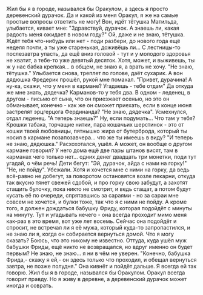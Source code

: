   Жил бы я в городе, назывался бы Оракулом, а здесь я просто деревенский дурачок. Да и какой из меня Оракул, я же на самые простые вопросы ответить не могу! Вон, идёт тётушка Матильда, улыбается, кивает мне: "Здравствуй, дурачок. А знаешь ли, какая радость меня ожидает в новом году?" Ой, даже и не знаю, тётушка. Ждёт тебя что-нибудь или нет - поди разбери, до нового года ещё неделя почти, а ты уже старенькая, доживёшь ли... С лестницы-то послезавтра упасть, да ещё вниз головой - тут и у молодого здоровья не хватит, а тебе-то уже девятый десяток. Хотя, может, и выживешь, ты ж у нас бабка крепкая... в общем, не знаю я, а врать не хочу. "Не знаю, тётушка." Улыбается снова, треплет по голове, даёт сухарик. А вон дядюшка Фредерик прошёл, рукой мне помахал. "Привет, дурачина! А ну-ка, скажи, что у меня в кармане? Угадаешь - тебе отдам" Да откуда же мне знать, дядечка? Карманов-то у тебя два. В одном - леденец, в другом - письмо от сына, что он приезжает осенью, но это он обманывает, конечно - как же он сможет приехать, если в конце июня застрелят эрцгерцога Фердинанда? "Не знаю, дядечка". Усмехнулся, отдал леденец. "А теперь знаешь?" Ну, если подумать... Что там у тебя? Крошки табака, торчащие нитки, пара кошачьих шерстинок - это от кошки твоей любовницы, пятнышко жира от бутерброда, который ты носил в кармане позапозавчера... что же ты имеешь в виду? "И теперь не знаю, дядюшка." Расхохотался, ушёл. А может, он вообще о другом кармане говорил? У него дома ещё две пары штанов висят, там в карманах чего только нет... одних денег двадцать три монетки, поди тут угадай, о чём речь! Дети бегут: "Эй, дурачок, айда с нами на горку!" "Не, не пойду". Убежали. Хотя и хочется мне с ними на горку, да ведь всё-равно не добегут, за поворотом остановятся возле пекарни, откуда так вкусно тянет свежей сдобой, и про горку свою забудут, а захотят стащить булочку, пока никто не смотрит, и ведь стащат, а потом будут кусать её по очереди, спрятавшись за сараями - но за сараи мне совсем не хочется, и булки тоже, так что я с ними не пойду. А кроме того, я должен дождаться бабушку Фриду, которая подойдёт с минуты на минуту. Тут и угадывать нечего - она всегда проходит мимо меня как-раз в это время, вот уже лет восемь. Сейчас она подойдёт и спросит, не встречал ли я её мужа, который куда-то запропастился, и не знаю ли я, когда он собирается вернуться домой. Что я могу сказать? Боюсь, что это никому не известно. Оттуда, куда ушёл муж бабушки Фриды, ещё никто не возвращался, но вдруг именно он будет первым? Не знаю, не знаю... я ни в чём не уверен. "Конечно, бабушка Фрида,- скажу я ей,- он здесь только что проходил, и обещал вернуться завтра, не позже полудня." Она кивнёт и пойдёт дальше. Я всегда ей так говорю.
Жил бы я в городе, назывался бы Оракулом. Оракул всегда говорит правду. Но я живу в деревне, а деревенский дурачок может иногда и соврать.    
